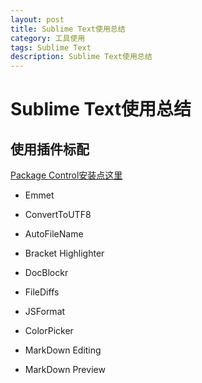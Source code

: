 ```yaml
---
layout: post
title: Sublime Text使用总结
category: 工具使用
tags: Sublime Text
description: Sublime Text使用总结
---
```


# Sublime Text使用总结
## 使用插件标配
[Package Control安装点这里](https://packagecontrol.io/installation)

* Emmet
* ConvertToUTF8
* AutoFileName
* Bracket Highlighter
* Doc​Blockr
* FileDiffs

* JSFormat

* ColorPicker


* MarkDown Editing
* MarkDown Preview

